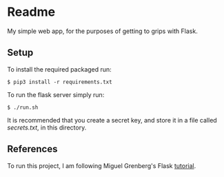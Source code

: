 # Readme

My simple web app, for the purposes of getting to grips with Flask.

## Setup
To install the required packaged run:
```console
$ pip3 install -r requirements.txt
```

To run the flask server simply run:
```console
$ ./run.sh
```

It is recommended that you create a secret key, and store it in a file called *secrets.txt*, in this directory.

## References
To run this project, I am following Miguel Grenberg's Flask [tutorial](https://blog.miguelgrinberg.com/post/the-flask-mega-tutorial-part-i-hello-world).
